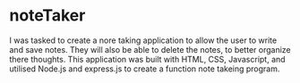 # noteTaker
I was tasked to create a nore taking application to allow the user to write and save notes. They will also be able to delete the notes, to better organize there thoughts. This application was built with HTML, CSS, Javascript, and utilised Node.js and express.js to create a function note takeing program.